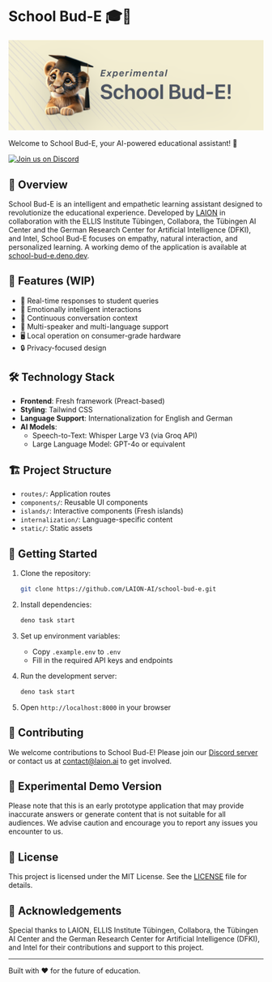 # School Bud-E 🎓🤖

![School Bud-E Banner](banner.png)

Welcome to School Bud-E, your AI-powered educational assistant! 🚀

[![Join us on Discord](https://img.shields.io/discord/823813159592001537?color=5865F2&logo=discord&logoColor=white)](https://discord.gg/xBPBXfcFHd)

## 🌟 Overview

School Bud-E is an intelligent and empathetic learning assistant designed to revolutionize the educational experience. Developed by [LAION](https://laion.ai) in collaboration with the ELLIS Institute Tübingen, Collabora, the Tübingen AI Center and the German Research Center for Artificial Intelligence (DFKI), and Intel, School Bud-E focuses on empathy, natural interaction, and personalized learning. A working demo of the application is available at [school-bud-e.deno.dev](https://school-bud-e.deno.dev).

## 🚀 Features (WIP)

- 💬 Real-time responses to student queries
- 🧠 Emotionally intelligent interactions
- 🔄 Continuous conversation context
- 👥 Multi-speaker and multi-language support
- 🖥️ Local operation on consumer-grade hardware
- 🔒 Privacy-focused design

## 🛠️ Technology Stack

- **Frontend**: Fresh framework (Preact-based)
- **Styling**: Tailwind CSS
- **Language Support**: Internationalization for English and German
- **AI Models**:
  - Speech-to-Text: Whisper Large V3 (via Groq API)
  - Large Language Model: GPT-4o or equivalent

## 🏗️ Project Structure

- `routes/`: Application routes
- `components/`: Reusable UI components
- `islands/`: Interactive components (Fresh islands)
- `internalization/`: Language-specific content
- `static/`: Static assets

## 🚀 Getting Started

1. Clone the repository:

   ```bash
   git clone https://github.com/LAION-AI/school-bud-e.git
   ```

2. Install dependencies:

   ```bash
   deno task start
   ```

3. Set up environment variables:
   - Copy `.example.env` to `.env`
   - Fill in the required API keys and endpoints

4. Run the development server:

   ```bash
   deno task start
   ```

5. Open `http://localhost:8000` in your browser

## 🤝 Contributing

We welcome contributions to School Bud-E! Please join our [Discord server](https://discord.com/invite/eq3cAMZtCC) or contact us at <contact@laion.ai> to get involved.

## 🚧 Experimental Demo Version

Please note that this is an early prototype application that may provide inaccurate answers or generate content that is not suitable for all audiences. We advise caution and encourage you to report any issues you encounter to us.

## 📄 License

This project is licensed under the MIT License. See the [LICENSE](LICENSE) file for details.

## 🙏 Acknowledgements

Special thanks to LAION, ELLIS Institute Tübingen, Collabora, the Tübingen AI Center and the German Research Center for Artificial Intelligence (DFKI), and Intel for their contributions and support to this project.

---

Built with ❤️ for the future of education.
